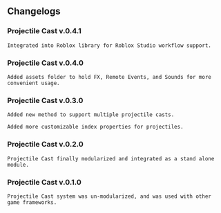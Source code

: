 ## Changelogs

### Projectile Cast v.0.4.1

`Integrated into Roblox library for Roblox Studio workflow support.`

### Projectile Cast v.0.4.0

`Added assets folder to hold FX, Remote Events, and Sounds for more convenient usage.`

### Projectile Cast v.0.3.0

`Added new method to support multiple projectile casts.`

`Added more customizable index properties for projectiles.`

### Projectile Cast v.0.2.0

`Projectile Cast finally modularized and integrated as a stand alone module.`

### Projectile Cast v.0.1.0

`Projectile Cast system was un-modularized, and was used with other game frameworks.`
